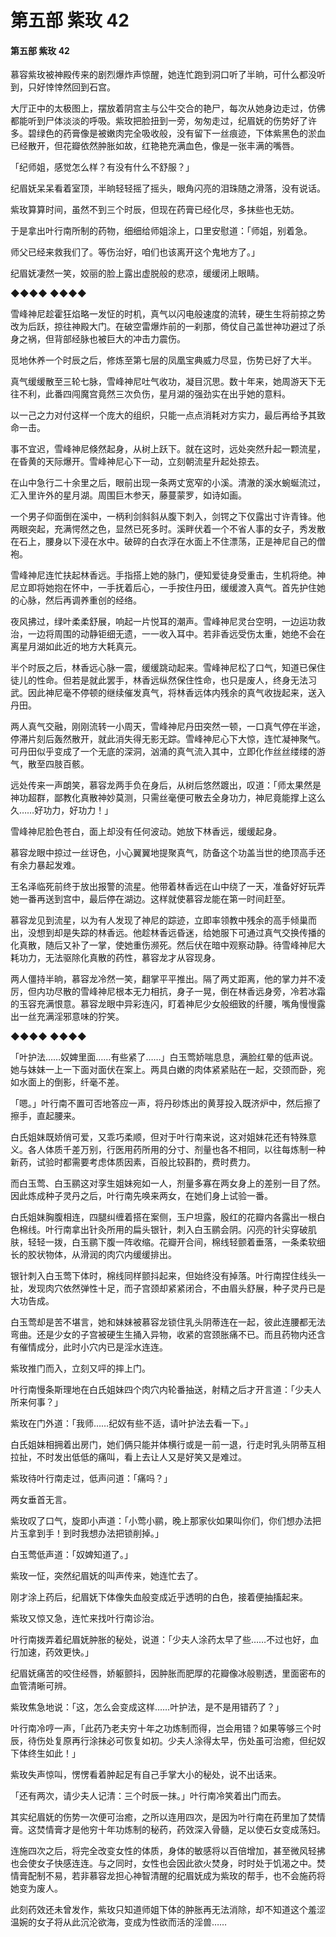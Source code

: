 # 第五部 紫玫 42

#### 第五部 紫玫 42

慕容紫玫被神殿传来的剧烈爆炸声惊醒，她连忙跑到洞口听了半晌，可什么都没听到，只好悻悻然回到石宫。

大厅正中的太极图上，摆放着阴宫主与公牛交合的艳尸，每次从她身边走过，仿佛都能听到尸体淡淡的呼吸。紫玫把脸扭到一旁，匆匆走过，纪眉妩的伤势好了许多。碧绿色的药膏像是被嫩肉完全吸收般，没有留下一丝痕迹，下体紫黑色的淤血已经散开，但花瓣依然肿胀如故，红艳艳充满血色，像是一张丰满的嘴唇。

「纪师姐，感觉怎么样？有没有什么不舒服？」

纪眉妩呆呆看着室顶，半晌轻轻摇了摇头，眼角闪亮的泪珠随之滑落，没有说话。

紫玫算算时间，虽然不到三个时辰，但现在药膏已经化尽，多抹些也无妨。

于是拿出叶行南所制的药物，细细给师姐涂上，口里安慰道：「师姐，别着急。

师父已经来救我们了。等伤治好，咱们也该离开这个鬼地方了。」

纪眉妩凄然一笑，姣丽的脸上露出虚脱般的悲凉，缓缓闭上眼睛。

◆◆◆◆ ◆◆◆◆

雪峰神尼趁霍狂焰略一发怔的时机，真气以闪电般速度的流转，硬生生将前掠之势改为后跃，掠往神殿大门。在破空雷爆炸前的一刹那，倚仗自己盖世神功避过了杀身之祸，但背部经脉也被巨大的冲击力震伤。

觅地休养一个时辰之后，修炼至第七层的凤凰宝典威力尽显，伤势已好了大半。

真气缓缓散至三轮七脉，雪峰神尼吐气收功，凝目沉思。数十年来，她周游天下无往不利，此番四闯魔宫竟然三次负伤，星月湖的强劲实在出乎她的意料。

以一己之力对付这样一个庞大的组织，只能一点点消耗对方实力，最后再给予其致命一击。

事不宜迟，雪峰神尼倏然起身，从树上跃下。就在这时，远处突然升起一颗流星，在昏黄的天际爆开。雪峰神尼心下一动，立刻朝流星升起处掠去。

在山中急行二十余里之后，眼前出现一条两丈宽窄的小溪。清澈的溪水蜿蜒流过，汇入里许外的星月湖。周围巨木参天，藤蔓蒙罗，如诗如画。

一个男子仰面倒在溪中，一柄利剑斜斜从腹下刺入，剑锷之下仅露出寸许青锋。他两眼突起，充满愕然之色，显然已死多时。溪畔伏着一个不省人事的女子，秀发散在石上，腰身以下浸在水中。破碎的白衣浮在水面上不住漂荡，正是神尼自己的僧袍。

雪峰神尼连忙扶起林香远。手指搭上她的脉门，便知爱徒身受重击，生机将绝。神尼立即将她抱在怀中，一手抚着后心，一手按住丹田，缓缓渡入真气。首先护住她的心脉，然后再调养重创的经络。

夜风拂过，绿叶柔柔舒展，响起一片悦耳的潮声。雪峰神尼灵台空明，一边运功救治，一边将周围的动静钜细无遗，一一收入耳中。若非香远受伤太重，她绝不会在离星月湖如此近的地方大耗真元。

半个时辰之后，林香远心脉一震，缓缓跳动起来。雪峰神尼松了口气，知道已保住徒儿的性命。但若是就此罢手，林香远纵然保住性命，也只是废人，终身无法习武。因此神尼毫不停顿的继续催发真气，将林香远体内残余的真气收拢起来，送入丹田。

两人真气交融，刚刚流转一小周天，雪峰神尼丹田突然一顿，一口真气停在半途，停滞片刻后轰然散开，就此消失得无影无踪。雪峰神尼心下大惊，连忙凝神聚气。可丹田似乎变成了一个无底的深洞，汹涌的真气流入其中，立即化作丝丝缕缕的游气，散至四肢百骸。

远处传来一声朗笑，慕容龙两手负在身后，从树后悠然踱出，叹道：「师太果然是神功超群，鄙教化真散神妙莫测，只需丝毫便可散去全身功力，神尼竟能撑上这么久……好功力，好功力！」

雪峰神尼脸色苍白，面上却没有任何波动。她放下林香远，缓缓起身。

慕容龙眼中掠过一丝讶色，小心翼翼地提聚真气，防备这个功盖当世的绝顶高手还有余力暴起发难。

王名泽临死前终于放出报警的流星。他带着林香远在山中绕了一天，准备好好玩弄她一番再送到宫中，最后停在湖边。这样就使慕容龙能在第一时间赶至。

慕容龙见到流星，以为有人发现了神尼的踪迹，立即率领教中残余的高手倾巢而出，没想到却是失踪的林香远。他趁林香远昏迷，给她服下可通过真气交换传播的化真散，随后又补了一掌，使她重伤濒死。然后伏在暗中观察动静。待雪峰神尼大耗功力，无法驱除化真散的药性，慕容龙才从容现身。

两人僵持半晌，慕容龙冷然一笑，翻掌平平推出。隔了两丈距离，他的掌力并不凌厉，但内功尽散的雪峰神尼根本无力相抗，身子一晃，倒在林香远身旁，冷若冰霜的玉容充满恨意。慕容龙眼中异彩连闪，盯着神尼少女般细致的纤腰，嘴角慢慢露出一丝充满淫邪意味的狞笑。

◆◆◆◆ ◆◆◆◆

「叶护法……奴婢里面……有些紧了……」白玉莺娇喘息息，满脸红晕的低声说。她与妹妹一上一下面对面伏在案上。两具白嫩的肉体紧紧贴在一起，交颈而卧，宛如水面上的倒影，纤毫不差。

「嗯。」叶行南不置可否地答应一声，将丹砂炼出的黄芽投入既济炉中，然后擦了擦手，直起腰来。

白氏姐妹既娇俏可爱，又乖巧柔顺，但对于叶行南来说，这对姐妹花还有特殊意义。各人体质千差万别，行医用药所用的分寸、剂量也各不相同，以往每炼制一种新药，试验时都需要考虑体质因素，百般比较斟酌，费时费力。

而白玉莺、白玉鹂这对孪生姐妹宛如一人，剂量多寡在两女身上的差别一目了然。因此炼成种子灵丹之后，叶行南先唤来两女，在她们身上试验一番。

白氏姐妹胸腹相连，四腿纠缠着搭在案侧，玉户坦露，殷红的花瓣内各露出一根白色棉线。叶行南拿出针灸所用的扁头银针，刺入白玉鹂会阴。闪亮的针尖穿破肌肤，轻轻一拨，白玉鹂下腹一阵收缩。花瓣开合间，棉线轻颤着垂落，一条柔软细长的胶状物体，从滑润的肉穴内缓缓排出。

银针刺入白玉莺下体时，棉线同样颤抖起来，但始终没有掉落。叶行南捏住线头一扯，发现肉穴依然弹性十足，而子宫颈却紧紧闭合，不由眉头舒展，种子灵丹已是大功告成。

白玉莺却是苦不堪言，她和妹妹被慕容龙锁住乳头阴蒂连在一起，彼此连腰都无法弯曲。还是少女的子宫被硬生生捅入异物，收紧的宫颈胀痛不已。而且药物内还含有催情成分，此时小穴内已是淫水连连。

紫玫推门而入，立刻又呯的摔上门。

叶行南慢条斯理地在白氏姐妹四个肉穴内轮番抽送，射精之后才开言道：「少夫人所来何事？」

紫玫在门外道：「我师……纪奴有些不适，请叶护法去看一下。」

白氏姐妹相拥着出房门，她们俩只能并体横行或是一前一退，行走时乳头阴蒂互相拉扯，不时发出低低的痛叫，看上去让人又是好笑又是难过。

紫玫待叶行南走过，低声问道：「痛吗？」

两女垂首无言。

紫玫叹了口气，旋即小声道：「小莺小鹂，晚上那家伙如果叫你们，你们想办法把片玉拿到手！到时我想办法把锁削掉。」

白玉莺低声道：「奴婢知道了。」

紫玫一怔，突然纪眉妩的叫声传来，她连忙去了。

刚才涂上药后，纪眉妩下体像失血般变成近乎透明的白色，接着便抽搐起来。

紫玫又惊又急，连忙来找叶行南诊治。

叶行南拨弄着纪眉妩肿胀的秘处，说道：「少夫人涂药太早了些……不过也好，血行加速，药效更快。」

纪眉妩痛苦的咬住经唇，娇躯颤抖，因肿胀而肥厚的花瓣像冰般剔透，里面密布的血管清晰可辨。

紫玫焦急地说：「这，怎么会变成这样……叶护法，是不是用错药了？」

叶行南冷哼一声，「此药乃老夫穷十年之功炼制而得，岂会用错？如果等够三个时辰，待伤处复原再行涂抹必可恢复如初。少夫人涂得太早，伤处虽可治癒，但纪奴下体终生如此！」

紫玫失声惊叫，愣愣看着肿起足有自己手掌大小的秘处，说不出话来。

「还有两次，请少夫人记清：三个时辰一抹。」叶行南冷笑着出门而去。

其实纪眉妩的伤势一次便可治癒，之所以连用四次，是因为叶行南在药里加了焚情膏。这焚情膏才是他穷十年功炼制的秘药，药效深入骨髓，足以使石女变成荡妇。

连施四次之后，将完全改变女性的体质，身体的敏感将以百倍增加，甚至微风轻拂也会使女子快感连连。与之同时，女性也会因此欲火焚身，时时处于饥渴之中。焚情膏配制不易，若非慕容龙担心神智清醒的纪眉妩成为紫玫的帮手，也不会施药将她变为废人。

此刻药效还未曾发作，紫玫只知道师姐下体的肿胀再无法消除，却不知道这个羞涩温婉的女子将从此沉沦欲海，变成为性欲而活的淫兽……

